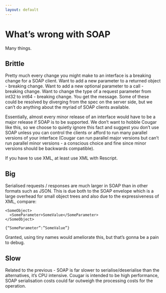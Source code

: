 ```yaml
---
layout: default
---
```

What’s wrong with SOAP
======================

Many things.

Brittle
-------

Pretty much every change you might make to an interface is a breaking change for a SOAP client. Want to add a new parameter to a returned object - breaking change. Want to add a new optional parameter to a call - breaking change. Want to change the type of a request parameter from int32 to int64 - breaking change. You get the message. Some of these could be resolved by diverging from the spec on the server side, but we can’t do anything about the myriad of SOAP clients available.

Essentially, almost every minor release of an interface would have to be a major release if SOAP is to be supported. We don’t want to hobble Cougar like this, so we choose to quietly ignore this fact and suggest you don’t use SOAP unless you can control the clients or afford to run many parallel versions of your interface (Cougar can run parallel major versions but can’t run parallel minor versions - a conscious choice and fine since minor versions should be backwards compatible).

If you have to use XML, at least use XML with Rescript.

Big
---

Serialised requests / responses are much larger in SOAP than in other formats such as JSON. This is due both to the SOAP envelope which is a large overhead for small object trees and also due to the expressiveness of XML, compare:

    <SomeObject>
      <SomeParameter>SomeValue</SomeParameter>
    </SomeObject>

    {“SomeParameter”:”SomeValue”}


Granted, using tiny names would ameliorate this, but that’s gonna be a pain to debug.

Slow
----

Related to the previous - SOAP is far slower to serialise/deserialise than the alternatives, it’s CPU intensive. Cougar is intended to be high performance, SOAP serialisation costs could far outweigh the processing costs for the operation.

